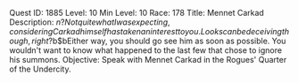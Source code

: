 Quest ID: 1885
Level: 10
Min Level: 10
Race: 178
Title: Mennet Carkad
Description: $n? Not quite what I was expecting, considering Carkad himself has taken an interest to you. Looks can be deceiving though, right?$b$bEither way, you should go see him as soon as possible. You wouldn't want to know what happened to the last few that chose to ignore his summons.
Objective: Speak with Mennet Carkad in the Rogues' Quarter of the Undercity.
